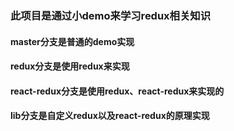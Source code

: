 ### 此项目是通过小demo来学习redux相关知识

#### master分支是普通的demo实现
#### redux分支是使用redux来实现
#### react-redux分支是使用redux、react-redux来实现的
#### lib分支是自定义redux以及react-redux的原理实现